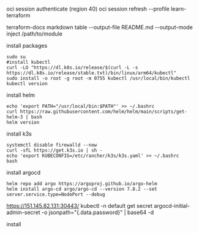 oci session authenticate (region 40)
oci session refresh --profile learn-terraform

terraform-docs markdown table --output-file README.md --output-mode inject /path/to/module

install packages


```
sudo su
#install kubectl
curl -LO "https://dl.k8s.io/release/$(curl -L -s https://dl.k8s.io/release/stable.txt)/bin/linux/arm64/kubectl"
sudo install -o root -g root -m 0755 kubectl /usr/local/bin/kubectl
kubectl version
```
install helm
```
echo 'export PATH="/usr/local/bin:$PATH"' >> ~/.bashrc
curl https://raw.githubusercontent.com/helm/helm/main/scripts/get-helm-3 | bash
helm version
```

install k3s
```
systemctl disable firewalld --now
curl -sfL https://get.k3s.io | sh -
echo 'export KUBECONFIG=/etc/rancher/k3s/k3s.yaml' >> ~/.bashrc
bash
```



install argocd
```
helm repo add argo https://argoproj.github.io/argo-helm
helm install argo-cd argo/argo-cd --version 7.8.2 --set server.service.type=NodePort --debug
```
https://151.145.82.131:30443/
kubectl -n default get secret argocd-initial-admin-secret -o jsonpath="{.data.password}" | base64 -d

install 